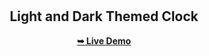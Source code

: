 <div align="center">
  


  <br />
  <br />
  
  

  <h2 align="center">Light and Dark Themed Clock</h2>

  

  <a href="https://codewithsamm.github.io/themed-clock/"><strong>➥ Live Demo</strong></a>

</div>
